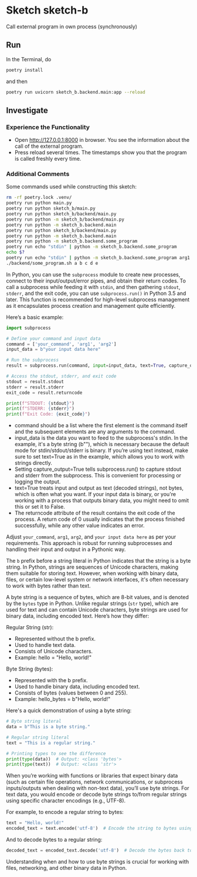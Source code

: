 # Sketch sketch-b

Call external program in own process (synchronously)

## Run

In the Terminal, do

``` bash
poetry install
```

and then

```bash
poetry run uvicorn sketch_b.backend.main:app --reload
```

## Investigate

### Experience the Functionality

- Open http://127.0.0.1:8000 in browser. You see the information about the call of the external program.
- Press reload several times. The timestamps show you that the program is called freshly every time.

### Additional Comments

Some commands used while constructing this sketch:

```bash
rm -rf poetry.lock .venv/
poetry run python main.py
poetry run python sketch_b/main.py
poetry run python sketch_b/backend/main.py
poetry run python -m sketch_b/backend/main.py
poetry run python -m sketch_b.backend.main
poetry run python sketch_b/backend/main.py
poetry run python -m sketch_b.backend.main
poetry run python -m sketch_b.backend.some_program
poetry run echo "stdin" | python -m sketch_b.backend.some_program
echo $?
poetry run echo "stdin" | python -m sketch_b.backend.some_program arg1 -arg2 --arg3 arg4=value4 --arg5=value5
./backend/some_program.sh a b c d e
```

In Python, you can use the `subprocess` module to create new processes, connect to their input/output/error pipes, and obtain their return codes. To call a subprocess while feeding it with `stdin`, and then gathering `stdout`, `stderr`, and the exit code, you can use `subprocess.run()` in Python 3.5 and later. This function is recommended for high-level subprocess management as it encapsulates process creation and management quite efficiently.

Here’s a basic example:

```python
import subprocess

# Define your command and input data
command = ['your_command', 'arg1', 'arg2']
input_data = b"your input data here"

# Run the subprocess
result = subprocess.run(command, input=input_data, text=True, capture_output=True)

# Access the stdout, stderr, and exit code
stdout = result.stdout
stderr = result.stderr
exit_code = result.returncode

print(f"STDOUT: {stdout}")
print(f"STDERR: {stderr}")
print(f"Exit Code: {exit_code}")

```

- command should be a list where the first element is the command itself and the subsequent elements are any arguments to the command.
- input_data is the data you want to feed to the subprocess's stdin. In the example, it's a byte string (b""), which is necessary because the default mode for stdin/stdout/stderr is binary. If you’re using text instead, make sure to set text=True as in the example, which allows you to work with strings directly.
- Setting capture_output=True tells subprocess.run() to capture stdout and stderr from the subprocess. This is convenient for processing or logging the output.
- text=True treats input and output as text (decoded strings), not bytes, which is often what you want. If your input data is binary, or you're working with a process that outputs binary data, you might need to omit this or set it to False.
- The returncode attribute of the result contains the exit code of the process. A return code of 0 usually indicates that the process finished successfully, while any other value indicates an error.

Adjust `your_command`, `arg1`, `arg2`, and `your input data here` as per your requirements. This approach is robust for running subprocesses and handling their input and output in a Pythonic way.

The `b` prefix before a string literal in Python indicates that the string is a byte string. In Python, strings are sequences of Unicode characters, making them suitable for storing text. However, when working with binary data, files, or certain low-level system or network interfaces, it's often necessary to work with bytes rather than text.

A byte string is a sequence of bytes, which are 8-bit values, and is denoted by the `bytes` type in Python. Unlike regular strings (`str` type), which are used for text and can contain Unicode characters, byte strings are used for binary data, including encoded text. Here’s how they differ:

Regular String (str):

- Represented without the b prefix.
- Used to handle text data.
- Consists of Unicode characters.
- Example: hello = "Hello, world!"

Byte String (bytes):

- Represented with the b prefix.
- Used to handle binary data, including encoded text.
- Consists of bytes (values between 0 and 255).
- Example: hello_bytes = b"Hello, world!"

Here's a quick demonstration of using a byte string:

```python
# Byte string literal
data = b"This is a byte string."

# Regular string literal
text = "This is a regular string."

# Printing types to see the difference
print(type(data))  # Output: <class 'bytes'>
print(type(text))  # Output: <class 'str'>

```

When you’re working with functions or libraries that expect binary data (such as certain file operations, network communications, or subprocess inputs/outputs when dealing with non-text data), you’ll use byte strings. For text data, you would encode or decode byte strings to/from regular strings using specific character encodings (e.g., UTF-8).

For example, to encode a regular string to bytes:

```python
text = "Hello, world!"
encoded_text = text.encode('utf-8')  # Encode the string to bytes using UTF-8

```

And to decode bytes to a regular string:

```python
decoded_text = encoded_text.decode('utf-8')  # Decode the bytes back to a string

```

Understanding when and how to use byte strings is crucial for working with files, networking, and other binary data in Python.

